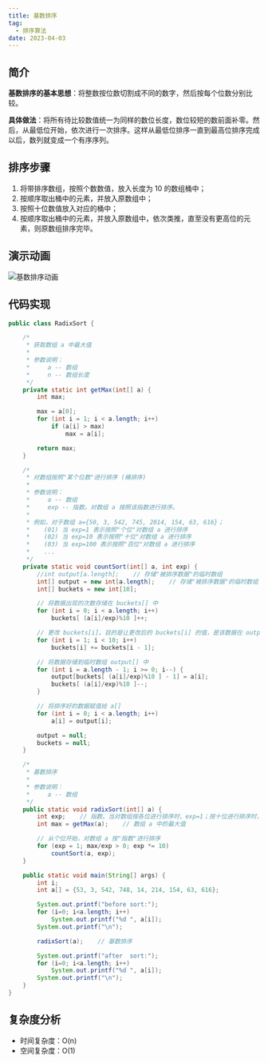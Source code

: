 ```yaml
---
title: 基数排序
tag:
  - 排序算法
date: 2023-04-03
---
```


## 简介

**基数排序的基本思想**：将整数按位数切割成不同的数字，然后按每个位数分别比较。

**具体做法**：将所有待比较数值统一为同样的数位长度，数位较短的数前面补零。然后，从最低位开始，依次进行一次排序。这样从最低位排序一直到最高位排序完成以后，数列就变成一个有序序列。

## 排序步骤

1. 将带排序数组，按照个数数值，放入长度为 10 的数组桶中；
2. 按顺序取出桶中的元素，并放入原数组中；
3. 按照十位数值放入对应的桶中；
4. 按顺序取出桶中的元素，并放入原数组中，依次类推，直至没有更高位的元素，则原数组排序完毕。

## 演示动画

![基数排序动画](https://cdn.jsdelivr.net/gh/AlexChen68/OSS@master/images/2023/1686125901253.png)

## 代码实现

```java
public class RadixSort {

    /*
     * 获取数组 a 中最大值
     *
     * 参数说明：
     *     a -- 数组
     *     n -- 数组长度
     */
    private static int getMax(int[] a) {
        int max;

        max = a[0];
        for (int i = 1; i < a.length; i++)
            if (a[i] > max)
                max = a[i];

        return max;
    }

    /*
     * 对数组按照"某个位数"进行排序 (桶排序)
     *
     * 参数说明：
     *     a -- 数组
     *     exp -- 指数。对数组 a 按照该指数进行排序。
     *
     * 例如，对于数组 a={50, 3, 542, 745, 2014, 154, 63, 616}；
     *    (01) 当 exp=1 表示按照"个位"对数组 a 进行排序
     *    (02) 当 exp=10 表示按照"十位"对数组 a 进行排序
     *    (03) 当 exp=100 表示按照"百位"对数组 a 进行排序
     *    ...
     */
    private static void countSort(int[] a, int exp) {
        //int output[a.length];    // 存储"被排序数据"的临时数组
        int[] output = new int[a.length];    // 存储"被排序数据"的临时数组
        int[] buckets = new int[10];

        // 将数据出现的次数存储在 buckets[] 中
        for (int i = 0; i < a.length; i++)
            buckets[ (a[i]/exp)%10 ]++;

        // 更改 buckets[i]。目的是让更改后的 buckets[i] 的值，是该数据在 output[] 中的位置。
        for (int i = 1; i < 10; i++)
            buckets[i] += buckets[i - 1];

        // 将数据存储到临时数组 output[] 中
        for (int i = a.length - 1; i >= 0; i--) {
            output[buckets[ (a[i]/exp)%10 ] - 1] = a[i];
            buckets[ (a[i]/exp)%10 ]--;
        }

        // 将排序好的数据赋值给 a[]
        for (int i = 0; i < a.length; i++)
            a[i] = output[i];

        output = null;
        buckets = null;
    }

    /*
     * 基数排序
     *
     * 参数说明：
     *     a -- 数组
     */
    public static void radixSort(int[] a) {
        int exp;    // 指数。当对数组按各位进行排序时，exp=1；按十位进行排序时，exp=10；...
        int max = getMax(a);    // 数组 a 中的最大值

        // 从个位开始，对数组 a 按"指数"进行排序
        for (exp = 1; max/exp > 0; exp *= 10)
            countSort(a, exp);
    }

    public static void main(String[] args) {
        int i;
        int a[] = {53, 3, 542, 748, 14, 214, 154, 63, 616};

        System.out.printf("before sort:");
        for (i=0; i<a.length; i++)
            System.out.printf("%d ", a[i]);
        System.out.printf("\n");

        radixSort(a);    // 基数排序

        System.out.printf("after  sort:");
        for (i=0; i<a.length; i++)
            System.out.printf("%d ", a[i]);
        System.out.printf("\n");
    }
}
```

## 复杂度分析

- 时间复杂度：O(n)
- 空间复杂度：O(1)